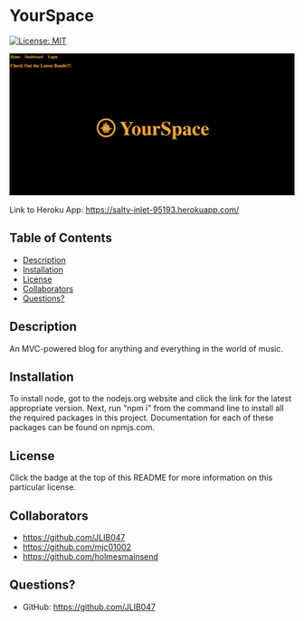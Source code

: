 
# YourSpace

[![License: MIT](https://img.shields.io/badge/License-MIT-yellow.svg)](https://opensource.org/licenses/MIT)

![Screenshot of Website](public/website_screenshot.png)

Link to Heroku App: https://salty-inlet-95193.herokuapp.com/

  ## Table of Contents
  * [Description](#description)
  * [Installation](#installation)
  * [License](#license)
  * [Collaborators](#collaborators)
  * [Questions?](#questions?)


## Description
An MVC-powered blog for anything and everything in the world of music.

## Installation
  To install node, got to the nodejs.org website and click the link for the latest appropriate version. Next, run "npm i" from the command line to install all the required packages in this project. Documentation for each of these packages can be found on npmjs.com.

## License
  Click the badge at the top of this README for more information on this particular license.

## Collaborators
* https://github.com/JLIB047
* https://github.com/mjc01002
* https://github.com/holmesmainsend

## Questions?
  * GitHub: https://github.com/JLIB047
